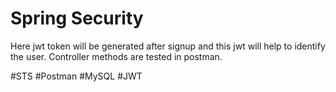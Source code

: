 # Spring Security

Here jwt token will be generated after signup and this jwt will help to identify the user. Controller methods are tested in postman.

#STS #Postman #MySQL #JWT

